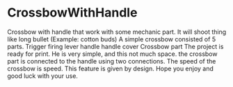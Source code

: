 # CrossbowWithHandle
Crossbow with handle that work with some mechanic part. It will shoot thing like long bullet (Example: cotton buds) A simple crossbow consisted of 5 parts.  Trigger firing lever handle handle cover Crossbow part The project is ready for print. He is very simple, and this not much space. the crossbow part is connected to the handle using two connections. The speed of the crossbow is speed. This feature is given by design. Hope you enjoy and good luck with your use.
